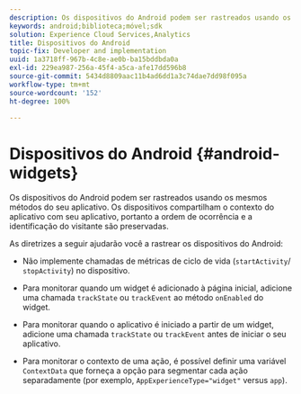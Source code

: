 ```yaml
---
description: Os dispositivos do Android podem ser rastreados usando os mesmos métodos do seu aplicativo. Os dispositivos compartilham o contexto do aplicativo com seu aplicativo, portanto a ordem de ocorrência e a identificação do visitante são preservadas.
keywords: android;biblioteca;móvel;sdk
solution: Experience Cloud Services,Analytics
title: Dispositivos do Android
topic-fix: Developer and implementation
uuid: 1a3718ff-967b-4c8e-ae0b-ba15bddbda0a
exl-id: 229ea987-256a-45f4-a5ca-afe17dd596b8
source-git-commit: 5434d8809aac11b4ad6dd1a3c74dae7dd98f095a
workflow-type: tm+mt
source-wordcount: '152'
ht-degree: 100%

---
```


# Dispositivos do Android {#android-widgets}

Os dispositivos do Android podem ser rastreados usando os mesmos métodos do seu aplicativo. Os dispositivos compartilham o contexto do aplicativo com seu aplicativo, portanto a ordem de ocorrência e a identificação do visitante são preservadas.

As diretrizes a seguir ajudarão você a rastrear os dispositivos do Android:

* Não implemente chamadas de métricas de ciclo de vida (`startActivity`/ `stopActivity`) no dispositivo.

* Para monitorar quando um widget é adicionado à página inicial, adicione uma chamada `trackState` ou `trackEvent` ao método `onEnabled` do widget.

* Para monitorar quando o aplicativo é iniciado a partir de um widget, adicione uma chamada `trackState` ou `trackEvent` antes de iniciar o seu aplicativo.

* Para monitorar o contexto de uma ação, é possível definir uma variável `ContextData` que forneça a opção para segmentar cada ação separadamente (por exemplo, `AppExperienceType="widget"` versus `app`).
